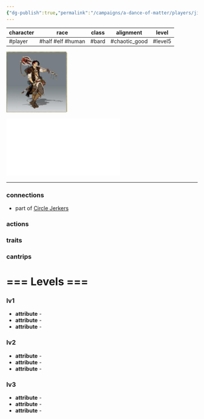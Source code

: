 ```yaml
---
{"dg-publish":true,"permalink":"/campaigns/a-dance-of-matter/players/jianni/"}
---
```



| character | race              | class | alignment     | level   |
| --------- | ----------------- | ----- | ------------- | ------- |
| #player   | #half #elf #human | #bard | #chaotic_good | #level5 |

![](/img/user/attachments/img-Jianni.png)

![](attachments/Jianni_lvl_5.pdf)

---
### connections
- part of [Circle Jerkers](Campaigns/A%20Dance%20of%20Matter/Clans%20⚔/Circle%20Jerkers.md)

### actions
### traits
### cantrips

# === Levels ===
### lv1
- **attribute** - 
- **attribute** - 
- **attribute** - 

### lv2
- **attribute** - 
- **attribute** - 
- **attribute** - 

### lv3
- **attribute** - 
- **attribute** - 
- **attribute** - 
